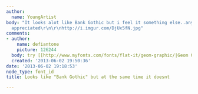 ```yaml
---
author:
  name: YoungArtist
body: "It looks alot like Bank Gothic but i feel it something else..any help highly
  appreciated\r\n\r\nhttp://i.imgur.com/DjUx5fN.jpg"
comments:
- author:
    name: defiantone
    picture: 126244
  body: try [[http://www.myfonts.com/fonts/flat-it/geom-graphic/|Geom Graphic]] Light
  created: '2013-06-02 19:50:36'
date: '2013-06-02 19:18:53'
node_type: font_id
title: Looks like "Bank Gothic" but at the same time it doesnt

---
```

